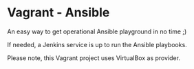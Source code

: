 # Vagrant - Ansible

An easy way to get operational Ansible playground in no time ;)

If needed, a Jenkins service is up to run the Ansible playbooks.

Please note, this Vagrant project uses VirtualBox as provider.
